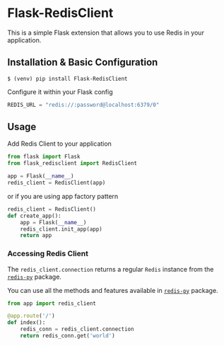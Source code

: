 # Flask-RedisClient
This is a simple Flask extension that allows you to use Redis in your application.

## Installation & Basic Configuration
```shell script
$ (venv) pip install Flask-RedisClient
```
Configure it within your Flask config
```python
REDIS_URL = "redis://:password@localhost:6379/0"
```

## Usage
Add Redis Client to your application
```python
from flask import Flask
from flask_redisclient import RedisClient

app = Flask(__name__)
redis_client = RedisClient(app)
```

or if you are using app factory pattern

```python
redis_client = RedisClient()
def create_app():
    app = Flask(__name__)
    redis_client.init_app(app)
    return app
```

### Accessing Redis Client
The `redis_client.connection` returns a regular `Redis` instance from the [`redis-py`](https://github.com/andymccurdy/redis-py) package.

You can use all the methods and features available in [`redis-py`](https://redis-py.readthedocs.io/en/latest/) package.
```python
from app import redis_client

@app.route('/')
def index():
    redis_conn = redis_client.connection
    return redis_conn.get('world')
```
